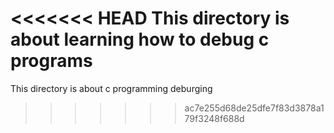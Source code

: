 <<<<<<< HEAD
This directory is about learning how to debug c programs
=======
This directory is about c programming deburging 
>>>>>>> ac7e255d68de25dfe7f83d3878a179f3248f688d

